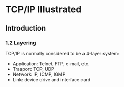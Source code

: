 # TCP/IP Illustrated

## Introduction

### 1.2 Layering

TCP/IP is normally considered to be a 4-layer system:

- Application: Telnet, FTP, e-mail, etc.
- Trasport: TCP, UDP
- Network: IP, ICMP, IGMP
- Link: device drive and interface card

